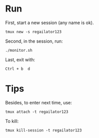# Run

First, start a new session (any name is ok).
```
tmux new -s regailator123
```
Second, in the session, run:
```
./monitor.sh 
```
Last, exit with:
```
Ctrl + b  d
```

# Tips
Besides, to enter next time, use:
```
tmux attach -t regailator123
```

To kill:
```
tmux kill-session -t regailator123
```
